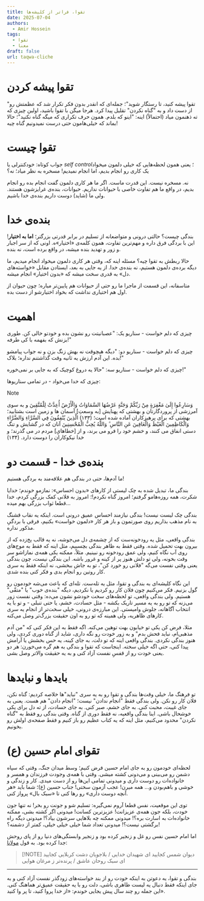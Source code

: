 ```yaml
---
title: تقوا، فراتر از کلیشه‌ها
date: 2025-07-04
authors:
  - Amir Hossein
tags:
  - تقوا
  - معنا
draft: false
url: taqwa-cliche
---
```

# تقوا پیشه کردن
"تقوا پیشه کنید، تا رستگار شوید"؛ جمله‌ای که انقدر بدون فکر تکرار شد که عظمتش رو از دست داد و به "گناه نکردن" تقلیل پیدا کرد. هرجا میگن با تقوا باشید، اولین چیزی که ته ذهنمون میاد (احتمالاً) اینه: "اینو که بلدم. همون حرف تکراری که میگه گناه نکنید"؛ حالا بماند که خیلی‌هامون حتی درست نمیدونیم گناه چیه!
# تقوا چیست

جواب کوتاه: خودکنترلی یا *self control*؛ یعنی همون لحظه‌هایی که خیلی دلمون میخواد یک کاری رو انجام بدیم، اما انجام نمیدیم! مسخره به نظر میاد؛ نه؟

نه. مسخره نیست. این قدرت ماست. اگر ما هر کاری دلمون گفت انجام بده رو انجام بدیم، در واقع ما هم تفاوت خاصی با حیوانات نداریم. حیوانات، بنده‌ی غرایزشون هستند. ولی ما (شاید) دوست داریم بنده‌ی خدا باشیم. 

# بنده‌ی خدا
بندگی چیست؟ حالتی درونی و متواضعانه از تسلیم در برابر قدرتی بزرگتر؛ **اما به اختیار**! این با بردگی فرق داره و مهم‌ترین تفاوت، همون کلمه‌ی «اختیار»ه. اونی که از سر اجبار و زور و تهدید بنده میشه، در واقع برده است، نه بنده.

حالا ربطش به تقوا چیه؟ 
مسئله اینه که، وقتی هر کاری دلمون میخواد انجام میدیم، ما دیگه برده‌ی دلمون هستیم، نه بنده‌ی خدا. از یه جایی به بعد، ایستادن مقابل «خواسته‌های دل» به قدری سخت میشه که «بدون اختیار» انجام میشه. 

متاسفانه، این قسمت از ماجرا ما رو حتی از حیوانات هم پایین‌تر میاره؛ چون حیوان از اول هم اختیاری نداشت که بخواد اختیارشو از دست بده.

# اهمیت
چیزی که دلم خواست - سناریو یک: "عصبانیتت رو نشون بده و خودتو خالی کن. طوری بزنش که بفهمه با کی طرفه!"

چیزی که دلم خواست - سناریو دو: "دیگه هیچوقت نه بهش زنگ بزن و نه جواب پیامشو بده. این آدم ارزش یه ثانیه وقت گذاشتنم نداره؛ بلاک!"

چیزی که دلم خواست - سناریو سه: "حالا یه دروغ کوچیک که به جایی بر نمی‌خوره!"

چیزی که خدا می‌خواد - در تمامی سناریو‌ها: 

> [!NOTE]
> وَسَارِعُوا إِلَىٰ مَغْفِرَةٍ مِنْ رَبِّكُمْ وَجَنَّةٍ عَرْضُهَا السَّمَاوَاتُ وَالْأَرْضُ أُعِدَّتْ لِلْمُتَّقِينَ
> و به سوی آمرزشی از پروردگارتان و بهشتی که پهنایش [به وسعتِ] آسمان ها و زمین است بشتابید؛ بهشتی که برای پرهیزکاران آماده شده است؛ (۱۳۳)
> الَّذِينَ يُنْفِقُونَ فِي السَّرَّاءِ وَالضَّرَّاءِ وَالْكَاظِمِينَ الْغَيْظَ وَالْعَافِينَ عَنِ النَّاسِ ۗ وَاللَّهُ يُحِبُّ الْمُحْسِنِينَ 
> آنان که در گشایش و تنگ دستی انفاق می کنند، و خشم خود را فرو می برند، و از [خطاهایِ] مردم در می گذرند؛ و خدا نیکوکاران را دوست دارد. (۱۳۴)
# بنده‌ی خدا - قسمت دو
ما آدم‌ها، حتی در بندگی هم علاقه‌مند به بردگی هستیم! 

بندگی ما، تبدیل شده به چک لیستی از کار‌های «بدون احساس»: نمازمو خوندم؛ خدایا شکرت، همه روز‌ه‌هامو گرفتم؛ امروز گناه نکردم!؛ امروز به فلانی کمک بزرگی کردم، خدا قطعا ثواب بزرگی بهم میده...

بندگی چک لیست نیست! بندگی نیازمند احساس عمیق درونی است. اینکه یه نقاب قشنگ به نام مذهب بذاریم روی صورتمون و باز هر کار «دلمون خواست» بکنیم، فرقی با بردگیِ مذکور نداره. 

بندگی واقعی، مثل یه رودخونه‌ست که از چشمه‌ی دل می‌جوشه، نه یه قالب یخ‌زده که از بیرون بهت تحمیل شده. وقتی فقط به ظاهر بندگی بچسبیم، مثل اینه که فقط به موج‌های روی آب نگاه کنیم، ولی عمق رودخونه رو نبینیم. مثلاً، ممکنه یکی همه‌ی نمازاشو سر وقت بخونه، ولی تو دلش هنوز پر از کینه و غرور باشه. این بندگی نیست، چون بندگی یعنی وقتی نفست می‌گه "فلانی رو خورد کن"، تو به جاش ببخشی، نه اینکه فقط یه سری کار روتین رو انجام بدی و فکر کنی بنده شدی.

این نگاه کلیشه‌ای به بندگی و تقوا، مثل یه تله‌ست. تله‌ای که باعث می‌شه خودمون رو گول بزنیم. فکر می‌کنیم چون فلان کار رو کردیم یا نکردیم، دیگه "بنده‌ی خوب" یا "متقّی" هستیم. ولی بندگی واقعی، تو لحظه‌های سخت خودشو نشون می‌ده: وقتی نفست زور می‌زنه که تو رو به یه مسیر تاریک بکشه - مثل حسادت، خشم، یا حتی تنبلی - و تو با یه انتخاب آگاهانه، جلوش وامیستی. این مبارزه‌ی درونی، خیلی سخت‌تر از انجام یه سری کارهای ظاهریه، ولی همینه که تو رو به اون حقیقت بزرگ‌تر وصل می‌کنه.

مثلا، فرض کن یکی تو خیابون بهت توهین می‌کنه. اگه فقط به این فکر کنی که "من آدم مذهبی‌ام، نباید فحش بدم" و به زور خودت رو نگه داری، شاید از گناه دوری کردی، ولی هنوز بندگی نکردی. بندگی واقعی اینه که تو دلت، به جای کینه، یه حس بخشش یا آرامش پیدا کنی، حتی اگه خیلی سخته. اینجاست که تقوا و بندگی به هم گره می‌خورن: هر دو یعنی خودت رو از قفسِ نفست آزاد کنی و به یه حقیقت والاتر وصل بشی.
# بایدها و نبایدها
تو فرهنگ ما، خیلی وقت‌ها بندگی و تقوا رو به یه سری "نباید"ها خلاصه کردیم: گناه نکن، فلان کار رو نکن. ولی بندگی فقط "انجام ندادن" نیست؛ "انجام دادن" هم هست. یعنی به جای غیبت، محبت کنی. به جای خشم، صبر کنی. به جای حسادت، از ته دل برای یکی خوشحال باشی. اینا بندگی واقعیه، نه فقط دوری از گناه. وقتی بندگی رو فقط به "گناه نکردن" محدود می‌کنیم، مثل اینه که یه کتاب عظیم رو باز کنیم و فقط صفحه‌ی اولش رو بخونیم.
# تقوای امام حسین (ع)
لحظه‌ای خودمون رو به جای امام حسین فرض کنیم؛ وسط میدان جنگ، وقتی که سپاه دشمن رو می‌بینی و می‌دونی کشته میشی. وقتی با همه‌ی وجودت فرزندان و همسر و خانواده‌ات رو دوست داری و میدونی تمامی این‌ها رو از دست میدی. کار و زندگی و خوشی و با‌هم‌بودن و... همه میرن! عجب آزمون سختی! جناب حسین (ع)؛ شما باید «هر آنچه دوست داری» رو رها کنی تا «سبک بال» پرواز کنی. 

توی این موقعیت، نفس قطعا آروم نمی‌گیره: تسلیم شو و جونت رو بخر! نه تنها جون خودت، بلکه جون همه‌ی عزیزانت! عزیزترین کسانت! میدونی اگر کشته بشی، ممکنه خانواده‌ات به اسارت بره؟! میدونی ممکنه چه بلاهایی سرشون بیاد؟! میدونی دیگه راه برگشتی نیست؟! میدونی تعداد شما خیلی خیلی خیلی، کمتر از دشمنه؟! 

اما امام حسین نفس رو غل و زنجیر کرده بود و زنجیر وابستگی‌های دنیا رو از پای روحش جدا کرده بود. به قول [مولانا](https://ganjoor.net/moulavi/shams/ghazalsh/sh2707):

> [!NOTE] دیوان شمس
> کجایید ای شهیدان خدایی / بلاجویان دشت کربلایی
کجایید ای سبک روحان عاشق / پرنده‌تر ز مرغان هوایی

--- 

بندگی و تقوا، یه دعوتن به اینکه خودت رو از بند خواسته‌های زودگذر نفست آزاد کنی و به جای اینکه فقط دنبال یه لیست ظاهری باشی، دلت رو با یه حقیقت عمیق‌تر هماهنگ کنی. این جمله رو چند سال پیش یجایی خوندم: «از خدا پروا کنید، تا پر وا کنید».